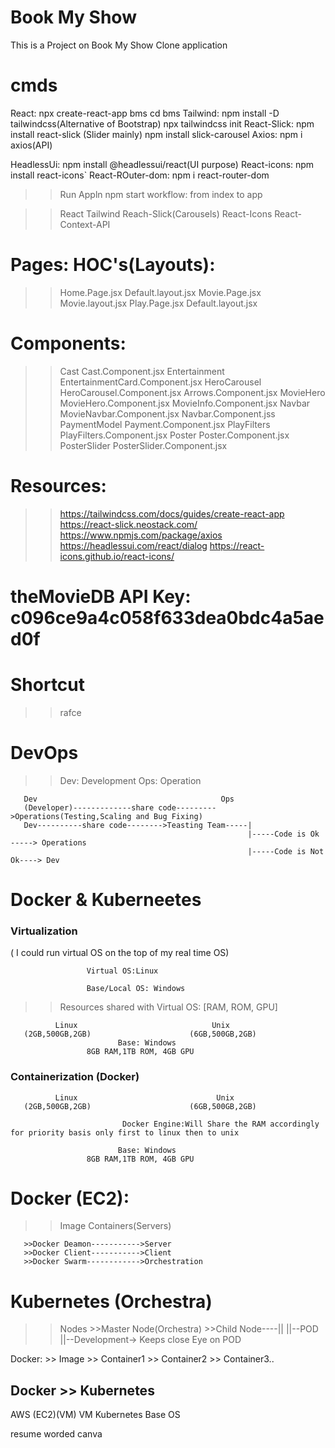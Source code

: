 # Book My Show
 This is a Project on Book My Show Clone application 
# cmds
React: npx create-react-app bms
       cd bms
Tailwind: npm install -D tailwindcss(Alternative of Bootstrap)
          npx tailwindcss init
React-Slick: npm install react-slick (Slider mainly)
             npm install slick-carousel
Axios: npm i axios(API)

HeadlessUi: npm install @headlessui/react(UI purpose)
React-icons: npm install react-icons`
React-ROuter-dom: npm i react-router-dom

>> Run Appln
npm start
workflow: from index to app

>>React
>>Tailwind
>>Reach-Slick(Carousels)
>>React-Icons
>>React-Context-API

#    Pages:                             HOC's(Layouts):                                       
>>Home.Page.jsx                         Default.layout.jsx
>>Movie.Page.jsx                        Movie.layout.jsx
>>Play.Page.jsx                         Default.layout.jsx

# Components:
>>Cast                                Cast.Component.jsx
>>Entertainment                       EntertainmentCard.Component.jsx
>>HeroCarousel                        HeroCarousel.Component.jsx
                                      Arrows.Component.jsx
>>MovieHero                           MovieHero.Component.jsx
                                      MovieInfo.Component.jsx
>>Navbar                              MovieNavbar.Component.jsx
                                      Navbar.Component.jss
>>PaymentModel                        Payment.Component.jsx
>>PlayFilters                         PlayFilters.Component.jsx
>>Poster                              Poster.Component.jsx
>>PosterSlider                        PosterSlider.Component.jsx

# Resources:
>> https://tailwindcss.com/docs/guides/create-react-app
>>https://react-slick.neostack.com/
>>https://www.npmjs.com/package/axios
>>https://headlessui.com/react/dialog
>>https://react-icons.github.io/react-icons/


# theMovieDB  API Key: c096ce9a4c058f633dea0bdc4a5aed0f

# Shortcut
>> rafce

# DevOps
>> Dev: Development
>> Ops: Operation

       Dev                                         Ops
       (Developer)-------------share code--------->Operations(Testing,Scaling and Bug Fixing)
       Dev----------share code-------->Teasting Team-----|
                                                         |-----Code is Ok -----> Operations
                                                         |-----Code is Not Ok----> Dev
# Docker & Kuberneetes

### Virtualization
( I could run virtual OS on the top of my real time OS)

                     Virtual OS:Linux

                     Base/Local OS: Windows
>> Resources shared with Virtual OS: [RAM, ROM, GPU]


              Linux                              Unix
       (2GB,500GB,2GB)                      (6GB,500GB,2GB)
                            Base: Windows
                     8GB RAM,1TB ROM, 4GB GPU

### Containerization (Docker)

              Linux                               Unix
       (2GB,500GB,2GB)                      (6GB,500GB,2GB)
                           
                             Docker Engine:Will Share the RAM accordingly for priority basis only first to linux then to unix
                           
                            Base: Windows
                     8GB RAM,1TB ROM, 4GB GPU

# Docker (EC2):
>>Image
>>Containers(Servers)

       >>Docker Deamon----------->Server
       >>Docker Client----------->Client
       >>Docker Swarm------------>Orchestration

# Kubernetes (Orchestra)
>>Nodes
       >>Master Node(Orchestra)
       >>Child Node----||
                       ||--POD
                       ||--Development-> Keeps close Eye on POD

Docker:
       >> Image
              >> Container1
              >> Container2
              >> Container3..

## Docker >> Kubernetes

AWS (EC2)(VM)
VM
              Kubernetes
Base OS



resume worded
canva